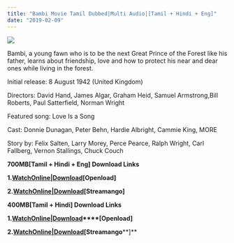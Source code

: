 ```yaml
---
title: "Bambi Movie Tamil Dubbed|Multi Audio|[Tamil + Hindi + Eng]"
date: "2019-02-09"
---
```


[![](https://www.gstatic.com/tv/thumb/v22vodart/11782/p11782_v_v8_ab.jpg)](http://www.gstatic.com/tv/thumb/v22vodart/11782/p11782_v_v8_ab.jpg)

Bambi, a young fawn who is to be the next Great Prince of the Forest like his father, learns about friendship, love and how to protect his near and dear ones while living in the forest.

Initial release: 8 August 1942 (United Kingdom)

Directors: David Hand, James Algar, Graham Heid, Samuel Armstrong,Bill Roberts, Paul Satterfield, Norman Wright

Featured song: Love Is a Song

Cast: Donnie Dunagan, Peter Behn, Hardie Albright, Cammie King, MORE

  
Story by: Felix Salten, Larry Morey, Perce Pearce, Ralph Wright, Carl Fallberg, Vernon Stallings, Chuck Couch

**700MB\[Tamil + Hindi + Eng\] Download Links**

**1.[WatchOnline|Download](https://openload.co/f/gdDZ0Lteo40/www.Tamilcartoontv.blogspot.com_-_Bambi_{7cef396fa903dffab2382e8bc80965065ad0174c8eee63d5f3956c33ffbf8496}281942{7cef396fa903dffab2382e8bc80965065ad0174c8eee63d5f3956c33ffbf8496}29{7cef396fa903dffab2382e8bc80965065ad0174c8eee63d5f3956c33ffbf8496}5B720p_-_BD-Rip_-_{7cef396fa903dffab2382e8bc80965065ad0174c8eee63d5f3956c33ffbf8496}5BTamil_{7cef396fa903dffab2382e8bc80965065ad0174c8eee63d5f3956c33ffbf8496}2B_Hindi_{7cef396fa903dffab2382e8bc80965065ad0174c8eee63d5f3956c33ffbf8496}2B_Eng{7cef396fa903dffab2382e8bc80965065ad0174c8eee63d5f3956c33ffbf8496}5D_-_x264_-_650MB{7cef396fa903dffab2382e8bc80965065ad0174c8eee63d5f3956c33ffbf8496}5D.mkv.mp4)\[Openload\]**

**2.[WatchOnline|Download](https://streamango.com/f/demsnndtdlntdecn/www_Tamilcartoontv_blogspot_com_-_Bambi_1942_720p_-_BD-Rip_-_Tamil_Hindi_Eng_-_x264_-_650MB_mkv_mp4)\[S****treamango****\]**

**400MB\[Tamil + Hindi\] Download Links**

**1.[WatchOnline|Download](https://openload.co/f/Kg_QNMcJN-o/www.Tamilcartoontv.blogspot.com_-_Bambi_{7cef396fa903dffab2382e8bc80965065ad0174c8eee63d5f3956c33ffbf8496}281942{7cef396fa903dffab2382e8bc80965065ad0174c8eee63d5f3956c33ffbf8496}29{7cef396fa903dffab2382e8bc80965065ad0174c8eee63d5f3956c33ffbf8496}5BBD-Rip_-_{7cef396fa903dffab2382e8bc80965065ad0174c8eee63d5f3956c33ffbf8496}5BTamil_{7cef396fa903dffab2382e8bc80965065ad0174c8eee63d5f3956c33ffbf8496}2B_Hindi{7cef396fa903dffab2382e8bc80965065ad0174c8eee63d5f3956c33ffbf8496}5D_-_x264_-_400MB{7cef396fa903dffab2382e8bc80965065ad0174c8eee63d5f3956c33ffbf8496}5D.mkv.mp4)****\[Openload\]**

**2.[WatchOnline|Download](https://streamango.com/f/fettalctfbmscemp/www_Tamilcartoontv_blogspot_com_-_Bambi_1942_BD-Rip_-_Tamil_Hindi_-_x264_-_400MB_mkv_mp4)****\[S****treamango****\]**
